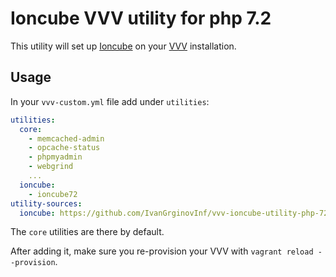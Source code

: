 # Ioncube VVV utility for php 7.2

This utility will set up [Ioncube](http://www.ioncube.com/) on your [VVV](https://github.com/Varying-Vagrant-Vagrants/VVV) installation.

## Usage

In your `vvv-custom.yml` file add under `utilities`:

```yml
utilities:
  core:
    - memcached-admin
    - opcache-status
    - phpmyadmin
    - webgrind
    ...
  ioncube:
    - ioncube72
utility-sources:
  ioncube: https://github.com/IvanGrginovInf/vvv-ioncube-utility-php-72
```

The `core` utilities are there by default.

After adding it, make sure you re-provision your VVV with `vagrant reload --provision`.